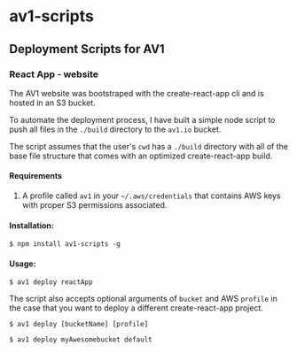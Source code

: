 # av1-scripts

## Deployment Scripts for AV1

### React App - website
The AV1 website was bootstraped with the create-react-app cli and is hosted in an S3 bucket.

To automate the deployment process, I have built a simple node script to push all files in the `./build` directory to the `av1.io` bucket.

The script assumes that the user's `cwd` has a `./build` directory with all of the base file structure that comes with an optimized create-react-app build.

#### Requirements
1. A profile called `av1` in your `~/.aws/credentials` that contains AWS keys with proper S3 permissions associated.

#### Installation:
```
$ npm install av1-scripts -g
```

#### Usage:
```
$ av1 deploy reactApp
```
The script also accepts optional arguments of `bucket` and AWS `profile` in the case that you want to deploy a different create-react-app project.
```
$ av1 deploy [bucketName] [profile]
```

```
$ av1 deploy myAwesomebucket default
```